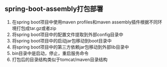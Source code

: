 ## spring-boot-assembly打包部署
1. 在spring boot项目中使用maven profiles和maven assembly插件根据不同环境打包成tar.gz或者zip
2. 将spring boot项目中的配置文件提取到外部config目录中
3. 将spring boot项目中的启动jar包移动到boot目录中
4. 将spring boot项目中的第三方依赖jar包移动到外部lib目录中
5. bin目录中是启动，停止，重启服务命令
6. 打包后的目录结构类似于tomcat/maven目录结构